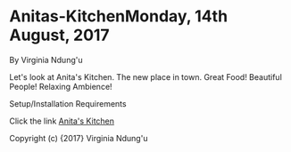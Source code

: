 # Anitas-KitchenMonday, 14th August, 2017

By Virginia Ndung'u

Let's look at Anita's Kitchen. The new place in town. Great Food! Beautiful People! Relaxing Ambience!

Setup/Installation Requirements

Click the link [Anita's Kitchen](https://virginiandungu1.github.io/Anitas-Kitchen/)

Copyright (c) {2017} Virginia Ndung'u

